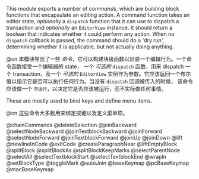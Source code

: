 This module exports a number of _commands_, which are building block
functions that encapsulate an editing action. A command function takes
an editor state, _optionally_ a `dispatch` function that it can use
to dispatch a transaction and _optionally_ an `EditorView` instance.
It should return a boolean that indicates whether it could perform any
action. When no `dispatch` callback is passed, the command should do a 
'dry run', determining whether it is applicable, but not actually doing
anything.

@cn 本模块导出了一些 _命令_，它可以构建块级函数以封装一个编辑行为。一个命令函数接受一个编辑器的 state，
一个 _可选的_ `dispatch` 函数，用来 dispatch 一个 transaction，及一个 _可选的_ `EditorView`
实例作为参数。它应该返回一个布尔值以指示它是否可以执行任何行为。当没有 `dispatch` 回调被传入的时候，
该命令应该做一个 `空运行`，以决定它是否应该被运行，而不实际做任何事情。

These are mostly used to bind keys and define menu items.

@cn 这些命令大多数用来绑定按键以及定义菜单项。

@chainCommands
@deleteSelection
@joinBackward
@selectNodeBackward
@joinTextblockBackward
@joinForward
@selectNodeForward
@joinTextblockForward
@joinUp
@joinDown
@lift
@newlineInCode
@exitCode
@createParagraphNear
@liftEmptyBlock
@splitBlock
@splitBlockAs
@splitBlockKeepMarks
@selectParentNode
@selectAll
@selectTextblockStart
@selectTextblockEnd
@wrapIn
@setBlockType
@toggleMark
@autoJoin
@baseKeymap
@pcBaseKeymap
@macBaseKeymap
